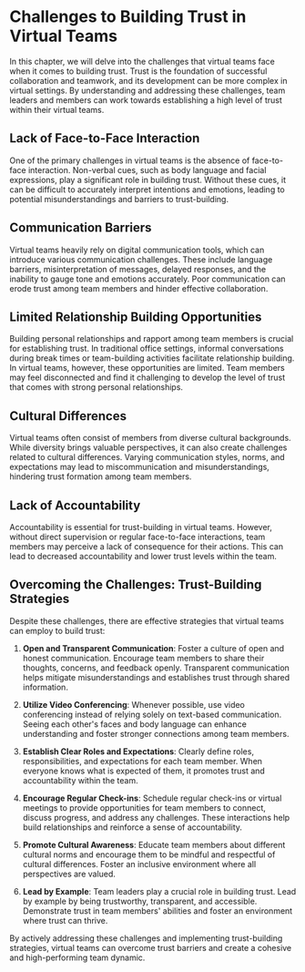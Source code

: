# Challenges to Building Trust in Virtual Teams

In this chapter, we will delve into the challenges that virtual teams face when it comes to building trust. Trust is the foundation of successful collaboration and teamwork, and its development can be more complex in virtual settings. By understanding and addressing these challenges, team leaders and members can work towards establishing a high level of trust within their virtual teams.

## Lack of Face-to-Face Interaction

One of the primary challenges in virtual teams is the absence of face-to-face interaction. Non-verbal cues, such as body language and facial expressions, play a significant role in building trust. Without these cues, it can be difficult to accurately interpret intentions and emotions, leading to potential misunderstandings and barriers to trust-building.

## Communication Barriers

Virtual teams heavily rely on digital communication tools, which can introduce various communication challenges. These include language barriers, misinterpretation of messages, delayed responses, and the inability to gauge tone and emotions accurately. Poor communication can erode trust among team members and hinder effective collaboration.

## Limited Relationship Building Opportunities

Building personal relationships and rapport among team members is crucial for establishing trust. In traditional office settings, informal conversations during break times or team-building activities facilitate relationship building. In virtual teams, however, these opportunities are limited. Team members may feel disconnected and find it challenging to develop the level of trust that comes with strong personal relationships.

## Cultural Differences

Virtual teams often consist of members from diverse cultural backgrounds. While diversity brings valuable perspectives, it can also create challenges related to cultural differences. Varying communication styles, norms, and expectations may lead to miscommunication and misunderstandings, hindering trust formation among team members.

## Lack of Accountability

Accountability is essential for trust-building in virtual teams. However, without direct supervision or regular face-to-face interactions, team members may perceive a lack of consequence for their actions. This can lead to decreased accountability and lower trust levels within the team.

## Overcoming the Challenges: Trust-Building Strategies

Despite these challenges, there are effective strategies that virtual teams can employ to build trust:

1. **Open and Transparent Communication**: Foster a culture of open and honest communication. Encourage team members to share their thoughts, concerns, and feedback openly. Transparent communication helps mitigate misunderstandings and establishes trust through shared information.
    
2. **Utilize Video Conferencing**: Whenever possible, use video conferencing instead of relying solely on text-based communication. Seeing each other's faces and body language can enhance understanding and foster stronger connections among team members.
    
3. **Establish Clear Roles and Expectations**: Clearly define roles, responsibilities, and expectations for each team member. When everyone knows what is expected of them, it promotes trust and accountability within the team.
    
4. **Encourage Regular Check-ins**: Schedule regular check-ins or virtual meetings to provide opportunities for team members to connect, discuss progress, and address any challenges. These interactions help build relationships and reinforce a sense of accountability.
    
5. **Promote Cultural Awareness**: Educate team members about different cultural norms and encourage them to be mindful and respectful of cultural differences. Foster an inclusive environment where all perspectives are valued.
    
6. **Lead by Example**: Team leaders play a crucial role in building trust. Lead by example by being trustworthy, transparent, and accessible. Demonstrate trust in team members' abilities and foster an environment where trust can thrive.
    

By actively addressing these challenges and implementing trust-building strategies, virtual teams can overcome trust barriers and create a cohesive and high-performing team dynamic.
